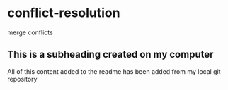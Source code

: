 # conflict-resolution
merge conflicts
## This is a subheading created on my computer
All of this content added to the readme has been added from my local git repository
